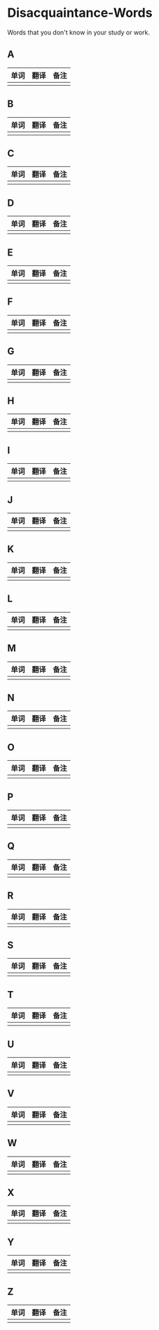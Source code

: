 # Disacquaintance-Words

Words that you don't know in your study or work.

## A

| 单词 | 翻译 | 备注 |
| ---- | ---- | ----|
| | | |

## B

| 单词 | 翻译 | 备注 |
| ---- | ---- | ----|
| | | |

## C

| 单词 | 翻译 | 备注 |
| ---- | ---- | ----|
| | | |

## D

| 单词 | 翻译 | 备注 |
| ---- | ---- | ----|
| | | |

## E

| 单词 | 翻译 | 备注 |
| ---- | ---- | ----|
| | | |

## F

| 单词 | 翻译 | 备注 |
| ---- | ---- | ----|
| | | |

## G

| 单词 | 翻译 | 备注 |
| ---- | ---- | ----|
| | | |

## H

| 单词 | 翻译 | 备注 |
| ---- | ---- | ----|
| | | |

## I

| 单词 | 翻译 | 备注 |
| ---- | ---- | ----|
| | | |

## J

| 单词 | 翻译 | 备注 |
| ---- | ---- | ----|
| | | |

## K

| 单词 | 翻译 | 备注 |
| ---- | ---- | ----|
| | | |

## L

| 单词 | 翻译 | 备注 |
| ---- | ---- | ----|
| | | |

## M

| 单词 | 翻译 | 备注 |
| ---- | ---- | ----|
| | | |

## N

| 单词 | 翻译 | 备注 |
| ---- | ---- | ----|
| | | |

## O

| 单词 | 翻译 | 备注 |
| ---- | ---- | ----|
| | | |

## P

| 单词 | 翻译 | 备注 |
| ---- | ---- | ----|
| | | |

## Q

| 单词 | 翻译 | 备注 |
| ---- | ---- | ----|
| | | |

## R

| 单词 | 翻译 | 备注 |
| ---- | ---- | ----|
| | | |

## S

| 单词 | 翻译 | 备注 |
| ---- | ---- | ----|
| | | |

## T

| 单词 | 翻译 | 备注 |
| ---- | ---- | ----|
| | | |

## U

| 单词 | 翻译 | 备注 |
| ---- | ---- | ----|
| | | |

## V

| 单词 | 翻译 | 备注 |
| ---- | ---- | ----|
| | | |

## W

| 单词 | 翻译 | 备注 |
| ---- | ---- | ----|
| | | |

## X

| 单词 | 翻译 | 备注 |
| ---- | ---- | ----|
| | | |

## Y

| 单词 | 翻译 | 备注 |
| ---- | ---- | ----|
| | | |

## Z

| 单词 | 翻译 | 备注 |
| ---- | ---- | ----|
| | | |